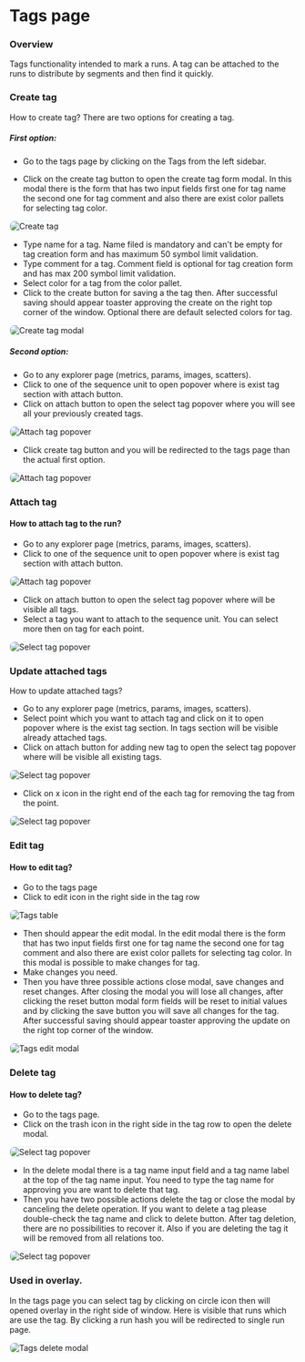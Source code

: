 # Tags page
### Overview
Tags functionality intended to mark a runs. A tag can be attached to the runs to distribute by segments and then find it quickly.
### Create tag
How to create tag? 
There are two options for creating a tag. 
##### First option:
- Go to the tags page by clicking on the Tags from the left sidebar.

- Click on the create tag button to open the create tag form modal. In this modal there is the form that has two input fields first one for tag name the second one for tag comment and also there are exist color pallets for selecting tag color.

<img style="border-radius: 8px; border: 1px solid #E8F1FC" alt="Create tag" src="https://user-images.githubusercontent.com/8737693/155541925-0a6b7b97-aa50-4782-b72d-0d8934403a5d.png">

- Type name for a tag. Name filed is mandatory and can't be empty for tag creation form and has maximum 50 symbol limit validation.
- Type comment for a tag. Comment field is optional for tag creation form and has max 200 symbol limit validation. 
- Select color for a tag from the color pallet.
- Click to the create button for saving a the tag then. After successful saving should appear toaster approving the create on the right top corner of the window. Optional there are default selected colors for tag.

<img style="border-radius: 8px; border: 1px solid #E8F1FC" alt="Create tag modal" src="https://user-images.githubusercontent.com/8737693/155467896-034d7541-9d2a-4737-a40e-e02d3256ba14.png">

##### Second option:
- Go to any explorer page (metrics, params, images, scatters).
- Click to one of the sequence unit to open popover where is exist tag section with attach button.
- Click on attach button to open the select tag popover where you will see all your previously created tags.

<img style="border-radius: 8px; border: 1px solid #E8F1FC" alt="Attach tag popover" src="https://user-images.githubusercontent.com/8737693/155469136-5224eeb5-d4f9-4a67-8a79-067916d828dc.png">

- Click create tag button and you will be redirected to the tags page than the actual first option.

<img style="border-radius: 8px; border: 1px solid #E8F1FC" alt="Attach tag popover" src="https://user-images.githubusercontent.com/8737693/155469559-89b86553-25ec-4a17-9b53-c539699a754f.png">

### Attach tag
#### How to attach tag to the run?
- Go to any explorer page (metrics, params, images, scatters).
- Click to one of the sequence unit to open popover where is exist tag section with attach button.

<img style="border-radius: 8px; border: 1px solid #E8F1FC" alt="Attach tag popover" src="https://user-images.githubusercontent.com/8737693/155469136-5224eeb5-d4f9-4a67-8a79-067916d828dc.png">

- Click on attach button to open the select tag popover where will be visible all tags.
- Select a tag you want to attach to the sequence unit. You can select more then on tag for each point.

<img style="border-radius: 8px; border: 1px solid #E8F1FC" alt="Select tag popover" src="https://user-images.githubusercontent.com/8737693/155469265-5559e0dc-7e96-4e9e-abf6-5ddbd998baa5.png">

### Update attached tags
How to update attached tags?
- Go to any explorer page (metrics, params, images, scatters).
- Select point which you want to attach tag and click on it to open popover where is the exist tag section. In tags section will be visible already attached tags.
- Click on attach button for adding new tag to open the select tag popover where will be visible all existing tags.

<img style="border-radius: 8px; border: 1px solid #E8F1FC" alt="Select tag popover" src="https://user-images.githubusercontent.com/8737693/155528699-0c6bfa51-77bc-4a61-a6a8-6151cd7c74b4.png">

- Click on x icon in the right end of the each tag for removing the tag from the point.

<img style="border-radius: 8px; border: 1px solid #E8F1FC" alt="Select tag popover" src="https://user-images.githubusercontent.com/8737693/155529480-0e13a8af-0eb9-4409-8d9f-9b7ed273eda6.png">

### Edit tag
#### How to edit tag?
- Go to the tags page
- Click to edit icon in the right side in the tag row

<img style="border-radius: 8px; border: 1px solid #E8F1FC" alt="Tags table" src="https://user-images.githubusercontent.com/8737693/155471536-9da1f333-8cc8-487d-b815-bb47604edb2f.png">

- Then should appear the edit modal. In the edit modal there is the form that has two input fields first one for tag name the second one for tag comment and also there are exist color pallets for selecting tag color. In this modal is possible to make changes for tag.
- Make changes you need.
- Then you have three possible actions close modal, save changes and reset changes. After closing the modal you will lose all changes, after clicking the reset button modal form fields will be reset to initial values and by clicking the save button you will save all changes for the tag. After successful saving should appear toaster approving the update on the right top corner of the window.

<img style="border-radius: 8px; border: 1px solid #E8F1FC" alt="Tags edit modal" src="https://user-images.githubusercontent.com/8737693/155471713-842b486a-e215-4a4a-8bf3-5d78c1739f78.png">

### Delete tag
#### How to delete tag?
- Go to the tags page.
- Click on the trash icon in the right side in the tag row to open the delete modal.

<img style="border-radius: 8px; border: 1px solid #E8F1FC" alt="Select tag popover" src="https://user-images.githubusercontent.com/8737693/155471125-1c09225a-2306-4fbb-b4e0-a983e717a143.png">

- In the delete modal there is a tag name input field and a tag name label at the top of the tag name input. You need to type the tag name for approving you are want to delete that tag.
- Then you have two possible actions delete the tag or close the modal by canceling the delete operation. If you want to delete a tag please double-check the tag name and click to delete button. After tag deletion, there are no possibilities to recover it. Also if you are deleting the tag it will be removed from all relations too.

<img style="border-radius: 8px; border: 1px solid #E8F1FC" alt="Select tag popover" src="https://user-images.githubusercontent.com/8737693/155471204-55c98058-aaff-4ca3-8317-77a25554a3fc.png">

### Used in overlay.
In the tags page you can select tag by clicking on circle icon then will opened overlay in the right side of window. Here is visible that runs which are use the tag. By clicking a run hash you will be redirected to single run page.

<img style="border-radius: 8px; border: 1px solid #E8F1FC" alt="Tags delete modal" src="https://user-images.githubusercontent.com/8737693/155531375-d4012c2d-ddf0-49c1-9f57-e4d3db63ce86.png">